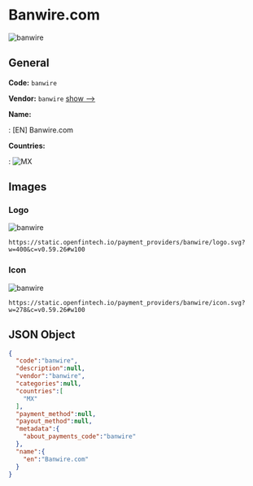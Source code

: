
# Banwire.com 
![banwire](https://static.openfintech.io/payment_providers/banwire/logo.svg?w=400&c=v0.59.26#w100)  

## General 
 
**Code:** `banwire` 
 
**Vendor:** `banwire` [show -->](/vendors/banwire/) 
 
**Name:** 
 
:	[EN] Banwire.com 
 
 
**Countries:** 
 
:	![MX](https://cdnjs.cloudflare.com/ajax/libs/flag-icon-css/3.3.0/flags/4x3/mx.svg#w24)  

## Images 

### Logo 
 
![banwire](https://static.openfintech.io/payment_providers/banwire/logo.svg?w=400&c=v0.59.26#w100)  

```
https://static.openfintech.io/payment_providers/banwire/logo.svg?w=400&c=v0.59.26#w100
```  

### Icon 
 
![banwire](https://static.openfintech.io/payment_providers/banwire/icon.svg?w=278&c=v0.59.26#w100)  

```
https://static.openfintech.io/payment_providers/banwire/icon.svg?w=278&c=v0.59.26#w100
```  

## JSON Object 

```json
{
  "code":"banwire",
  "description":null,
  "vendor":"banwire",
  "categories":null,
  "countries":[
    "MX"
  ],
  "payment_method":null,
  "payout_method":null,
  "metadata":{
    "about_payments_code":"banwire"
  },
  "name":{
    "en":"Banwire.com"
  }
}
```  
